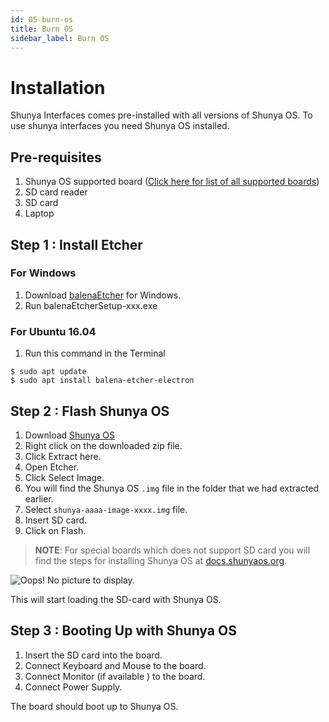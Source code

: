 ```yaml
---
id: 05-burn-os
title: Burn OS
sidebar_label: Burn OS
---
```


# Installation 
Shunya Interfaces comes pre-installed with all versions of Shunya OS.
To use shunya interfaces you need Shunya OS installed.

## Pre-requisites 
1. Shunya OS supported board ([Click here for list of all supported boards](http://shunyaos.org/beta-release/))
2. SD card reader 
3. SD card 
4. Laptop 

## Step 1 : Install Etcher 

### For Windows
1. Download [balenaEtcher](https://www.balena.io/etcher/) for Windows. 
2. Run balenaEtcherSetup-xxx.exe

### For Ubuntu 16.04 
1. Run this command in the Terminal 

```shell
$ sudo apt update
$ sudo apt install balena-etcher-electron
```

## Step 2 : Flash Shunya OS  

1. Download [Shunya OS](http://shunyaos.org/beta-release/)
1. Right click on the downloaded zip file.
1. Click Extract here.
1. Open Etcher.
1. Click Select Image.
1. You will find the Shunya OS `.img` file in the folder that we had extracted earlier. 
1. Select `shunya-aaaa-image-xxxx.img` file.
1. Insert SD card.
1. Click on Flash. 

>**NOTE**: For special boards which does not support SD card you will find the steps for installing Shunya OS at [docs.shunyaos.org](http://docs.shunyaos.org).

![Oops! No picture to display.](images/install.gif)

This will start loading the SD-card with Shunya OS.



## Step 3 :  Booting Up with Shunya OS 
1. Insert the SD card into the board. 
2. Connect Keyboard and Mouse to the board. 
3. Connect Monitor (if available ) to the board. 
4. Connect Power Supply. 


The board should boot up to Shunya OS.